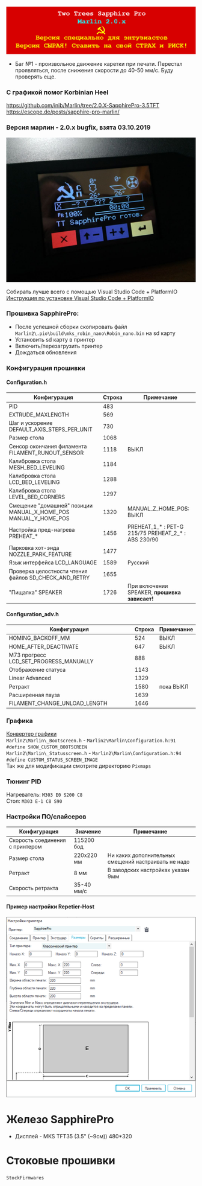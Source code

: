 ![alert-banner](Docs/repo-banner.png?raw=true "Версия сырая! Ставить на свой СТРАХ и РИСК!")
* Баг №1 - произвольное движение каретки при печати. Перестал проявляться, после снижения скорости до 40-50 мм/с. Буду проверять еще.

### С графикой помог Korbinian Heel
https://github.com/inib/Marlin/tree/2.0.X-SapphirePro-3.5TFT<br/>
https://escope.de/posts/sapphire-pro-marlin/<br/>

### Версия марлин - 2.0.x bugfix, взята 03.10.2019
![sapphire-pro-1-marlin-status](Docs/hints-1/status-screen.jpg?raw=true)

Собирать лучше всего с помощью Visual Studio Code + PlatformIO<br/>
[Инструкция по установке Visual Studio Code + PlatformIO](https://docs.platformio.org/en/latest/ide/vscode.html)<br/>

### Прошивка SapphirePro:
* После успешной сборки скопировать файл `Marlin2\.pio\build\mks_robin_nano\Robin_nano.bin` на sd карту
* Установить sd карту в принтер
* Включить/перезагрузить принтер
* Дождаться обновления

### Конфигурация прошивки
#### Configuration.h
  Конфигурация|Строка|Примечание
  ------------|------|----------
  PID|483|
  EXTRUDE_MAXLENGTH|569|
  Шаг и ускорение DEFAULT_AXIS_STEPS_PER_UNIT|730|
  Размер стола|1068|
  Сенсор окончания филамента FILAMENT_RUNOUT_SENSOR|1118|ВЫКЛ
  Калибровка стола MESH_BED_LEVELING|1184|
  Калибровка стола LCD_BED_LEVELING|1288|
  Калибровка стола LEVEL_BED_CORNERS|1297|
  Смещение "домашней" позиции MANUAL_X_HOME_POS MANUAL_Y_HOME_POS|1320|MANUAL_Z_HOME_POS: ВЫКЛ
  Настройка пред-нагрева PREHEAT_* |1456|PREHEAT_1_* : PET-G 215/75 PREHEAT_2_* : ABS 230/90
  Парковка хот-энда NOZZLE_PARK_FEATURE|1477|
  Язык интерфейса LCD_LANGUAGE|1589|Русский
  Проверка целостности чтения файлов SD_CHECK_AND_RETRY|1655|
  "Пищалка" SPEAKER|1726|При включении SPEAKER, **прошивка зависает!**
  
#### Configuration_adv.h
  Конфигурация|Строка|Примечание
  ------------|------|----------
  HOMING_BACKOFF_MM|524|ВЫКЛ
  HOME_AFTER_DEACTIVATE|647|ВЫКЛ
  M73 прогресс LCD_SET_PROGRESS_MANUALLY|888|
  Отображение статуса|1143|
  Linear Advanced|1329|
  Ретракт|1580|пока ВЫКЛ
  Расширенная пауза|1639|
  FILAMENT_CHANGE_UNLOAD_LENGTH|1646|

### Графика
[Конвертер графики](http://marlinfw.org/tools/u8glib/converter.html)<br/>
`Marlin2\Marlin\_Bootscreen.h` - `Marlin2\Marlin\Configuration.h:91 #define SHOW_CUSTOM_BOOTSCREEN`<br/>
`Marlin2\Marlin\_Statusscreen.h` - `Marlin2\Marlin\Configuration.h:94 #define CUSTOM_STATUS_SCREEN_IMAGE`<br/>
Так же для модификации смотрите директорию `Pixmaps`<br/>

### Тюнинг PID
Нагреватель: `M303 E0 S200 C8`<br/>
Стол: `M303 E-1 C8 S90`<br/>

### Настройки ПО/слайсеров
  Конфигурация|Значение|Примечание
  ------------|----|------
  Скорость соединения с принтером|115200 бод|
  Размер стола|220х220 мм|Ни каких дополнительных смещений настраивать не надо
  Ретракт|8 мм|В заводских настройках указан 9мм
  Скорость ретракта|35-40 мм/c|

#### Пример настройки Repetier-Host
![sapphire-pro-bed-size-repetier](Docs/hints/sapphire-pro-bed-size-repetier.png?raw=true "Размер стола в Repetier-Host")

# Железо SapphirePro

* Дисплей - MKS TFT35 (3.5" (~9см)) 480*320<br/>

# Стоковые прошивки
`StockFirmwares`
